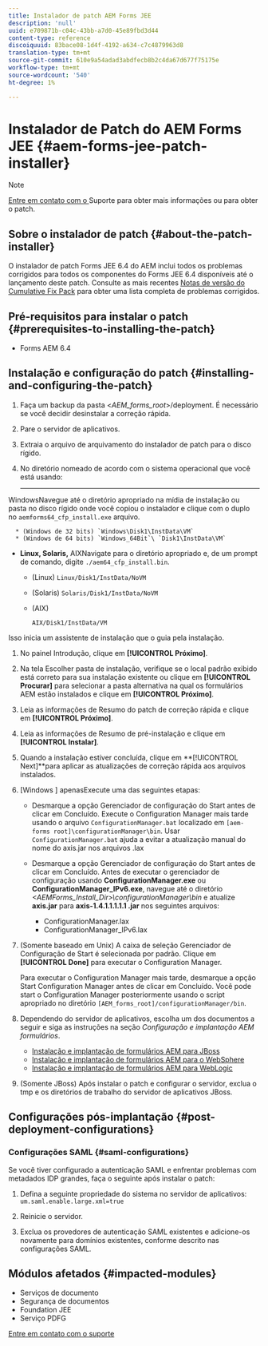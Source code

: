 ```yaml
---
title: Instalador de patch AEM Forms JEE
description: 'null'
uuid: e709871b-c04c-43bb-a7d0-45e89fbd3d44
content-type: reference
discoiquuid: 83bace08-1d4f-4192-a634-c7c4879963d8
translation-type: tm+mt
source-git-commit: 610e9a54adad3abdfecb8b2c4da67d677f75175e
workflow-type: tm+mt
source-wordcount: '540'
ht-degree: 1%

---
```



# Instalador de Patch do AEM Forms JEE {#aem-forms-jee-patch-installer}

>[!NOTE]
>
>[Entre em contato com o ](https://www.adobe.com/account/sign-in.supportportal.html) Suporte para obter mais informações ou para obter o patch.

## Sobre o instalador de patch {#about-the-patch-installer}

O instalador de patch Forms JEE 6.4 do AEM inclui todos os problemas corrigidos para todos os componentes do Forms JEE 6.4 disponíveis até o lançamento deste patch. Consulte as mais recentes [Notas de versão do Cumulative Fix Pack](cfp-release-notes.md) para obter uma lista completa de problemas corrigidos.

## Pré-requisitos para instalar o patch {#prerequisites-to-installing-the-patch}

* Forms AEM 6.4

## Instalação e configuração do patch {#installing-and-configuring-the-patch}

1. Faça um backup da pasta &lt;*AEM_forms_root*>/deployment. É necessário se você decidir desinstalar a correção rápida.
1. Pare o servidor de aplicativos.
1. Extraia o arquivo de arquivamento do instalador de patch para o disco rígido.
1. No diretório nomeado de acordo com o sistema operacional que você está usando:

   * ****
WindowsNavegue até o diretório apropriado na mídia de instalação ou pasta no disco rígido onde você copiou o instalador e clique com o duplo no 
`aemforms64_cfp_install.exe` arquivo.

      * (Windows de 32 bits) `Windows\Disk1\InstData\VM`
      * (Windows de 64 bits) `Windows_64Bit`\ `Disk1\InstData\VM`
   * **Linux, Solaris,**
AIXNavigate para o diretório apropriado e, de um prompt de comando, digite 
`./aem64_cfp_install.bin`.

      * (Linux) `Linux/Disk1/InstData/NoVM`
      * (Solaris) `Solaris/Disk1/InstData/NoVM`
      * (AIX)

         ```
         AIX/Disk1/InstData/VM
         ```
   Isso inicia um assistente de instalação que o guia pela instalação.

1. No painel Introdução, clique em **[!UICONTROL Próximo]**.
1. Na tela Escolher pasta de instalação, verifique se o local padrão exibido está correto para sua instalação existente ou clique em **[!UICONTROL Procurar]** para selecionar a pasta alternativa na qual os formulários AEM estão instalados e clique em **[!UICONTROL Próximo]**.

1. Leia as informações de Resumo do patch de correção rápida e clique em **[!UICONTROL Próximo]**.
1. Leia as informações de Resumo de pré-instalação e clique em **[!UICONTROL Instalar]**.
1. Quando a instalação estiver concluída, clique em **[!UICONTROL Next]**para aplicar as atualizações de correção rápida aos arquivos instalados.
1. [Windows ] apenasExecute uma das seguintes etapas:

   * Desmarque a opção Gerenciador de configuração do Start antes de clicar em Concluído. Execute o Configuration Manager mais tarde usando o arquivo `ConfigurationManager.bat` localizado em `[aem-forms root]\configurationManager\bin`. Usar `ConfigurationManager.bat` ajuda a evitar a atualização manual do nome do axis.jar nos arquivos .lax
   * Desmarque a opção Gerenciador de configuração do Start antes de clicar em Concluído. Antes de executar o gerenciador de configuração usando **ConfigurationManager.exe** ou **ConfigurationManager_IPv6.exe**, navegue até o diretório *&lt;AEMForms_Install_Dir>\configurationManager\bin* e atualize **axis.jar** para **axis-1.4.1.1.1.1.1 .jar** nos seguintes arquivos:

      * ConfigurationManager.lax
      * ConfigurationManager_IPv6.lax

1. (Somente baseado em Unix) A caixa de seleção Gerenciador de Configuração de Start é selecionada por padrão. Clique em **[!UICONTROL Done]** para executar o Configuration Manager.

   Para executar o Configuration Manager mais tarde, desmarque a opção Start Configuration Manager antes de clicar em Concluído. Você pode start o Configuration Manager posteriormente usando o script apropriado no diretório `[AEM_forms_root]/configurationManager/bin`.

1. Dependendo do servidor de aplicativos, escolha um dos documentos a seguir e siga as instruções na seção *Configuração e implantação AEM formulários*.

   * [Instalação e implantação de formulários AEM para JBoss](http://www.adobe.com/go/learn_aemforms_installJBoss_64)
   * [Instalação e implantação de formulários AEM para o WebSphere](http://www.adobe.com/go/learn_aemforms_installWebSphere_64)
   * [Instalação e implantação de formulários AEM para WebLogic](http://www.adobe.com/go/learn_aemforms_installWebLogic_64)

1. (Somente JBoss) Após instalar o patch e configurar o servidor, exclua o tmp e os diretórios de trabalho do servidor de aplicativos JBoss.

## Configurações pós-implantação {#post-deployment-configurations}

### Configurações SAML {#saml-configurations}

Se você tiver configurado a autenticação SAML e enfrentar problemas com metadados IDP grandes, faça o seguinte após instalar o patch:

1. Defina a seguinte propriedade do sistema no servidor de aplicativos:\
   `um.saml.enable.large.xml=true`

1. Reinicie o servidor.
1. Exclua os provedores de autenticação SAML existentes e adicione-os novamente para domínios existentes, conforme descrito nas configurações SAML.

## Módulos afetados {#impacted-modules}

* Serviços de documento
* Segurança de documentos
* Foundation JEE
* Serviço PDFG

[Entre em contato com o suporte](https://www.adobe.com/account/sign-in.supportportal.html)
